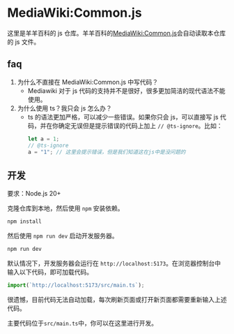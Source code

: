 # MediaWiki:Common.js

这里是羊羊百科的 js 仓库。羊羊百科的[MediaWiki:Common.js](https://xyy-huijiwiki/wiki/MediaWiki:Common.js)会自动读取本仓库的 js 文件。

## faq

1. 为什么不直接在 MediaWiki:Common.js 中写代码？
   - Mediawiki 对于 js 代码的支持并不是很好，很多更加简洁的现代语法不能使用。
2. 为什么使用 ts？我只会 js 怎么办？
   - ts 的语法更加严格，可以减少一些错误。如果你只会 js，可以直接写 js 代码，并在你确定无误但是提示错误的代码上加上 `// @ts-ignore`。比如：
     ```ts
     let a = 1;
     // @ts-ignore
     a = "1"; // 这里会提示错误，但是我们知道这在js中是没问题的
     ```

## 开发

要求：Node.js 20+

克隆仓库到本地，然后使用 `npm` 安装依赖。

```bash
npm install
```

然后使用 `npm run dev` 启动开发服务器。

```bash
npm run dev
```

默认情况下，开发服务器会运行在 `http://localhost:5173`。在浏览器控制台中输入以下代码，即可加载代码。

```js
import(`http://localhost:5173/src/main.ts`);
```

很遗憾，目前代码无法自动加载，每次刷新页面或打开新页面都需要重新输入上述代码。

主要代码位于`src/main.ts`中，你可以在这里进行开发。